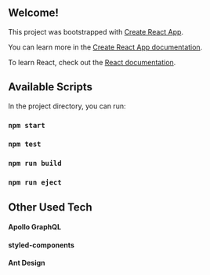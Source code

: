 ## Welcome!

This project was bootstrapped with [Create React App](https://github.com/facebook/create-react-app).

You can learn more in the [Create React App documentation](https://facebook.github.io/create-react-app/docs/getting-started).

To learn React, check out the [React documentation](https://reactjs.org/).

## Available Scripts

In the project directory, you can run:

### `npm start`

### `npm test`

### `npm run build`

### `npm run eject`

## Other Used Tech

#### Apollo GraphQL

#### styled-components

#### Ant Design
